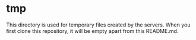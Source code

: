 # tmp

This directory is used for temporary files created by the servers. When you first clone this repository, it will be empty apart from this README.md.
